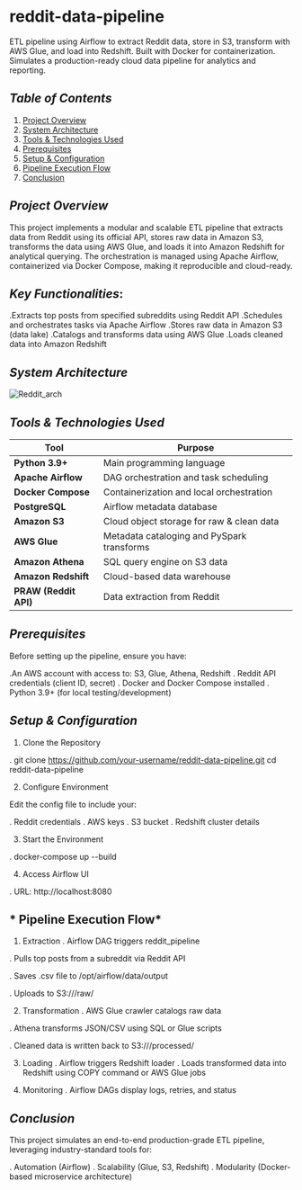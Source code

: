 # reddit-data-pipeline
ETL pipeline using Airflow to extract Reddit data, store in S3, transform with AWS Glue, and load into Redshift. Built with Docker for containerization. Simulates a production-ready cloud data pipeline for analytics and reporting.

## *Table of Contents*

1. [Project Overview](#project-overview)  
2. [System Architecture](#system-architecture)  
3. [Tools & Technologies Used](#tools--technologies-used)  
4. [Prerequisites](#prerequisites)  
5. [Setup & Configuration](#setup--configuration)  
6. [Pipeline Execution Flow](#pipeline-execution-flow)  
7. [Conclusion](#conclusion)

## *Project Overview*
This project implements a modular and scalable ETL pipeline that extracts data from Reddit using its official API, stores raw data in Amazon S3, transforms the data using AWS Glue, and loads it into Amazon Redshift for analytical querying. The orchestration is managed using Apache Airflow, containerized via Docker Compose, making it reproducible and cloud-ready.

## *Key Functionalities*:

.Extracts top posts from specified subreddits using Reddit API
.Schedules and orchestrates tasks via Apache Airflow
.Stores raw data in Amazon S3 (data lake)
.Catalogs and transforms data using AWS Glue
.Loads cleaned data into Amazon Redshift

## *System Architecture*

![Reddit_arch](https://github.com/user-attachments/assets/2d9a6782-4516-4bcb-a7b2-b5b298e17902)

## *Tools & Technologies Used*

| Tool                  | Purpose                                    |
| --------------------- | ------------------------------------------ |
| **Python 3.9+**       | Main programming language                  |
| **Apache Airflow**    | DAG orchestration and task scheduling      |
| **Docker Compose**    | Containerization and local orchestration   |
| **PostgreSQL**        | Airflow metadata database                  |
| **Amazon S3**         | Cloud object storage for raw & clean data  |
| **AWS Glue**          | Metadata cataloging and PySpark transforms |
| **Amazon Athena**     | SQL query engine on S3 data                |
| **Amazon Redshift**   | Cloud-based data warehouse                 |
| **PRAW (Reddit API)** | Data extraction from Reddit                |

## *Prerequisites*

Before setting up the pipeline, ensure you have:

.An AWS account with access to:
  S3, Glue, Athena, Redshift
. Reddit API credentials (client ID, secret)
. Docker and Docker Compose installed
. Python 3.9+ (for local testing/development)

## *Setup & Configuration*

1. Clone the Repository

. git clone https://github.com/your-username/reddit-data-pipeline.git
cd reddit-data-pipeline

2. Configure Environment

Edit the config file to include your:

. Reddit credentials
. AWS keys
. S3 bucket
. Redshift cluster details

3. Start the Environment

. docker-compose up --build

4. Access Airflow UI

. URL: http://localhost:8080

## * Pipeline Execution Flow*
 1. Extraction
. Airflow DAG triggers reddit_pipeline

. Pulls top posts from a subreddit via Reddit API

. Saves .csv file to /opt/airflow/data/output

. Uploads to S3://<bucket>/raw/

 2. Transformation
. AWS Glue crawler catalogs raw data

. Athena transforms JSON/CSV using SQL or Glue scripts

. Cleaned data is written back to S3://<bucket>/processed/

 3. Loading
. Airflow triggers Redshift loader
. Loads transformed data into Redshift using COPY command or AWS Glue jobs

4.  Monitoring
. Airflow DAGs display logs, retries, and status

## *Conclusion* 
This project simulates an end-to-end production-grade ETL pipeline, leveraging industry-standard tools for:

. Automation (Airflow)
. Scalability (Glue, S3, Redshift)
. Modularity (Docker-based microservice architecture)




